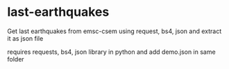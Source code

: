 # last-earthquakes
Get last earthquakes from emsc-csem using request, bs4, json and extract it as json file

requires requests, bs4, json library in python and add demo.json in same folder
